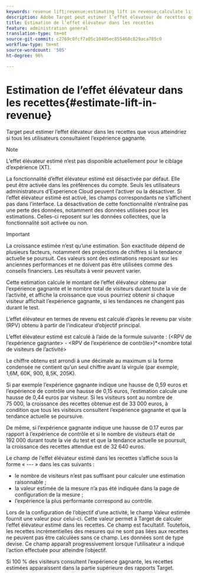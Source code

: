 ```yaml
---
keywords: revenue lift;revenue;estimating lift in revenue;calculate lift;estimated value
description: Adobe Target peut estimer l’effet élévateur de recettes que vous obtiendriez si tous les utilisateurs vues l’expérience gagnante.
title: Estimation de l’effet élévateur dans les recettes
feature: administration general
translation-type: tm+mt
source-git-commit: c2769c0fcf7a05c10405ec855468c829aca785c0
workflow-type: tm+mt
source-wordcount: '505'
ht-degree: 96%

---
```



# Estimation de l’effet élévateur dans les recettes{#estimate-lift-in-revenue}

Target peut estimer l’effet élévateur dans les recettes que vous atteindriez si tous les utilisateurs consultaient l’expérience gagnante.

>[!NOTE]
>
>L’effet élévateur estimé n’est pas disponible actuellement pour le ciblage d’expérience (XT).

La fonctionnalité d’effet élévateur estimé est désactivée par défaut. Elle peut être activée dans les préférences du compte. Seuls les utilisateurs administrateurs d’Experience Cloud peuvent l’activer ou la désactiver. Si l’effet élévateur estimé est activé, les champs correspondants ne s’affichent pas dans l’interface. La désactivation de cette fonctionnalité n’entraîne pas une perte des données, notamment des données utilisées pour les estimations. Celles-ci reposent sur les données collectées, que la fonctionnalité soit activée ou non.

>[!IMPORTANT]
>
>La croissance estimée n’est qu’une estimation. Son exactitude dépend de plusieurs facteurs, notamment des projections de chiffres si la tendance actuelle se poursuit. Ces valeurs sont des estimations reposant sur les anciennes performances et ne doivent pas être utilisées comme des conseils financiers. Les résultats à venir peuvent varier.

Cette estimation calcule le montant de l’effet élévateur obtenu par l’expérience gagnante et le nombre total de visiteurs durant toute la vie de l’activité, et affiche la croissance que vous pourriez obtenir si chaque visiteur affichait l’expérience gagnante, si les tendances ne changent pas durant le test.

L’effet élévateur en termes de revenu est calculé d’après le revenu par visite (RPV) obtenu à partir de l’indicateur d’objectif principal.

L’effet élévateur estimé est calculé à l’aide de la formule suivante : (&lt;RPV de l’expérience gagnante> - &lt;RPV de l’expérience de contrôle>)*&lt;nombre total de visiteurs de l’activité>

Le chiffre obtenu est arrondi à une décimale au maximum si la forme condensée ne contient qu’un seul chiffre avant la virgule (par exemple, 1,6M, 60K, 900, 8,5K, 205K).

Si par exemple l’expérience gagnante indique une hausse de 0,59 euros et l’expérience de contrôle une hausse de 0,15 euros, l’estimation calcule une hausse de 0,44 euros par visiteur. Si les visiteurs sont au nombre de 75 000, la croissance des recettes obtenue est de 33 000 euros, à condition que tous les visiteurs consultent l’expérience gagnante et que la tendance actuelle se poursuive.

De même, si l’expérience gagnante indique une hausse de 0.17 euros par rapport à l’expérience de contrôle et si le nombre de visiteurs était de 192 000 durant toute la vie du test et que la tendance actuelle se poursuit, la croissance des recettes attendue est de 32 640 euros.

Le champ de l’effet élévateur estimé dans les recettes s’affiche sous la forme « --- » dans les cas suivants :

* le nombre de visiteurs n’est pas suffisant pour calculer une estimation raisonnable ;
* la valeur estimée de la mesure n’a pas été indiquée dans la page de configuration de la mesure ;
* l’expérience la plus performante correspond au contrôle.

Lors de la configuration de l’objectif d’une activité, le champ Valeur estimée fournit une valeur pour celui-ci. Cette valeur permet à Target de calculer l’effet élévateur estimé dans les recettes. Ce champ est facultatif. Toutefois, les recettes incrémentielles des mesures qui ne sont pas liées aux recettes ne peuvent pas être calculées sans ce champ. Les données sont de type devise. Ce champ apparaît progressivement lorsque l’utilisateur a indiqué l’action effectuée pour atteindre l’objectif.

Si 100 % des visiteurs consultent l’expérience gagnante, les recettes estimées apparaissent dans la partie supérieure des rapports Target.

